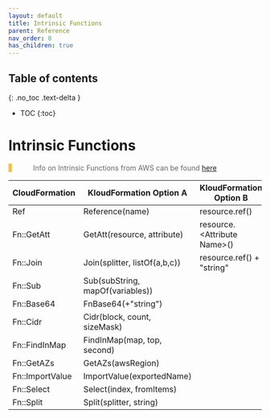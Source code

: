 ```yaml
---
layout: default
title: Intrinsic Functions
parent: Reference
nav_order: 8
has_children: true
---
```

<script src="https://unpkg.com/kotlin-playground@1" data-selector=".kotlin"></script>
<style>
blockquote{
    color: #666;
    margin: 0;
    padding-left: 3em;
    border-left: 0.5em #f2c152 solid;
}
</style>

## Table of contents
{: .no_toc .text-delta }

* TOC
{:toc}

# Intrinsic Functions

> Info on Intrinsic Functions from AWS can be found [here](https://docs.aws.amazon.com/AWSCloudFormation/latest/UserGuide/intrinsic-function-reference.html)

| CloudFormation | KloudFormation Option A | KloudFormation Option B | Reference |
|---|---|---|---|
|Ref|Reference(name)|resource.ref()|[Ref](./reference.html)|
|Fn::GetAtt|GetAtt(resource, attribute)|resource.&lt;Attribute Name&gt;()|[GetAtt](./attributes.html)|
|Fn::Join|Join(splitter, listOf(a,b,c))|resource.ref() + "string"|[Join](./join.html)|
|Fn::Sub|Sub(subString, mapOf(variables))||[Sub](./sub.html)|
|Fn::Base64|FnBase64(+"string")||[Base64](./base64.html)|
|Fn::Cidr|Cidr(block, count, sizeMask)||[Cidr](./cidr.html)|
|Fn::FindInMap|FindInMap(map, top, second)||[FindInMap](./findInMap.html)|
|Fn::GetAZs|GetAZs(awsRegion)||[GetAZs](./getAzs.html)|
|Fn::ImportValue|ImportValue(exportedName)||[ImportValue](./importValue.html)|
|Fn::Select|Select(index, fromItems)||[Select](./select.html)|
|Fn::Split|Split(splitter, string)||[Split](./split.html)|